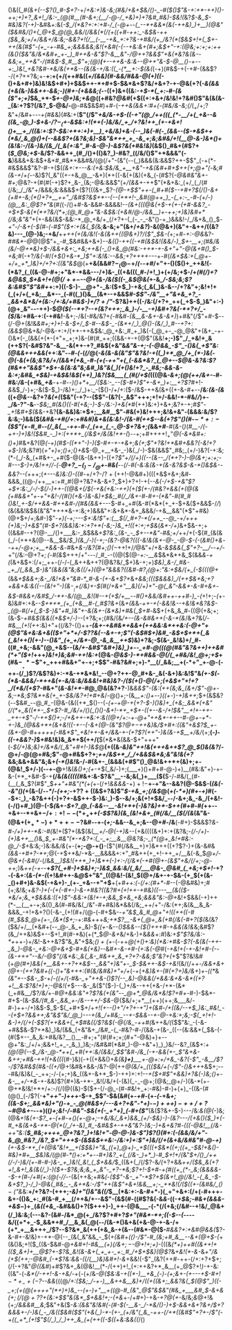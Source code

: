 ()&((*_#(&+(--$?()_#-$+?-*+/_+&:+)&-&;(#&/+&+$&/()-_-#($()$"&-+:+*-++)()-++;+)+?_&+!_/&:-_(@(#__(#-&+;(__/-@-/_+&)+)+?&#_#&)-$&!(_&?_$-&_$-#&)&?(-+)_-&#&_+:_&(*-$_/(*&?+:+:+#-/_(-@+--(_--*+&&*(&(-++&)_)+__)(@&"($&#&/()+(_@+$_@(@_&&/(/&&(*(/(+((+#-++:_-&$&*-*++($&_&;+/+/&&+/&:&;-&&?+!(/__(-__-+&_+:+?&-+#&/(+_/&?(*($&$+!+(_$+-_++(&_(#$"-(+_-+-#&_+;&&&&&;&!(+&#(-(--+&:&+(#+;&$+"_-+:(@&;+:+;+:++(&()($&"&/&*&#+_+-_)_#++&-&"$?-&__&"-/_@_++?&&$"+&(*&?&(&--&&;+_++&"-/(#&$-$_#__$"+;(@_)__(__+--++&-&:&-_-_@_++"_&-$-@__()-+--+:_)&!_+&?&#-*&/&(+*&--(&(&-+/&:((_-(*__+:-$(&(*(-+)(#&$-+(-+#-(&&$?-/(_+?_++?&;+-__+:+(+/(++#&((*+/(&&)(#-&&/_#&_&-_@_(+)((-*()+&+#+)&)&!&$+#+)+$&$++-*+#+$-$&*&+$?&/+&+?-+-@&(+?(_-&(&&(+&(_&*-)&&++-&&;-)(#+-(+&&&;(*--((+)&+((&:-+_$-*(_+:-#-(&($"+;+)_$&_+*-$_+-@+)&;+&_@($($+#&?_@&#_(+$((+:+&+/&!&!+?&#()$"&(&(&-_(&:+?$?(/&?_$-@&/-__@-#&$&$_#_)+#-(___-++&(&&+:_#_+(-(#&/&-&;(/_$(_+/+;$?&"+/&#+---_+(#&_&)(#&:+(__$"(/$"_+&/&-+$-((-+"(@_/++(((_(*-__/+(_+&--&((&_-@_)-$+&-/$?-_($+*-*&$&:+!(*+(-)&/&/_+_/+?&!++_(+-+&+!()+__+_/((&:+:$?-$&:+*+:+)+__)_+&/&)+&-(--_)&(-#(-_(&&--($-*&$++(*&/_&_@()+(--&&$?+(&?&;&)-$&"&*++_+_-&_+;&;&#&/+!(__@-&-)&*()+(&!&:-/(&-)&/(&_/(_&(+:&"_#-&-@-)-&$?&(+#&!&)_(&$()_#&+(#$?+(_$_@&;+$-_&/$?-&&++_(#_/()+(()&?_)-#&?_((/&/()$"+*&&&"(-&__)&&&+&:&$+&+#_#&*+&&#&/(@(/+"-(&"(--(_)&&&(&:&&$?++-$$"_(-+(*-#&$&&$"&?-#-+($(*(&+:+_---_&:(+&:_$&/&_+__+&"-+&(&#+#+$++(___+;_@+"_$($-*&;_#(&-+_/_+(-_-&)$?(_&"((+-+&_@__-&+)(*+((-&(+(&)(+&_(-(#$?(-_@&#&"&+-#+;_@&?-+(#(#(-+)$?+_&-_(&;-@&:&&$"(*+/(&&*+-++$"(*&+&:_(+/_(_/(#(/&;_/_/&"+/&&&;&:&&&$+($?(((&+_$?-*(@_-+$$"++-(_#+#($-_-+_#+?_$(/()-&+(+#+-&;(*()+?+__++"_/&#$?&$+*--(--(+*+!-_&#(@++_)_-(_+:-_-#-(+/-)(@__&:_@$?+"&*(#_(_(-/()+#-&-&&#-&&&&!-*_-(&_+(((@&(+$-+(+-(+#-&&?_-+$+$-&(*(*+?&/(*+;(@_#_@+"&-&$&:(+&#_/_@-/_&&__)_+-++;+)&*_)&#+*(/&;&"&"_+(+-&&(&$-&&:-*_@_+&/+_(/+?+-(_(-_-_-&"()-+_)&&&!-/_/&+&_()_$_-+"-/-&+(-$(#-(-#$"($+:+(&(_$(_&;__&-&;+"(&+/_+&?_)-&(@&$+)($&"+-&++/((&?&)---_(@-)&;-+&/__+*+++(+(&/&!(-&(&++((@&$+)$?_/_($"_$&-(*+;+#-_+:-@&_&?-#_#&*-@_@(@$"+_-#_$&#&&+&+)____--&(()-++_((_-+#(&_$&!(&&/-)_$+-__+;(#&/&*(*&/-@+*&)+$-/&&+&+:_+&;++&(-_()+&_@(#&:-++*-+-&+"+"-@(&+#()_$-+&;_#(-+?_/&(-#_/___(+$()+&-*_)$"+:&!&:--&_&;+?+++_+---_+-#(_(&+$&:+(_@+-+/+_+*_)&)+/+?+:((&"&$_@(+__+&(&&#$?-_(@-$+/_(--+#_/+"+-()($()+_++&!(-(*&?_(_((&-@-#+;+"&*-*&&---/+)&-_((+&(((_#-/+!_)+(+/&;+$-/+*(#(/_)+?_&_@&$_$+&+!+$(@(/++-$--_@_+(&-/&(_$((-_&$_@&_(*+-&*_/-$&;&;$?&:&#$"$"&#+*+:+)((-$-)-__@+*-_&:($+$_)-+&;(_&(_)&-&--/+?&"+;&!+!+(_(+/+(_+&;__&*--_(-#((_)()&__(&*--+&&$_#-$$"-/&"__+"&+&_+?_-_&&+&*&/+(&:-/+:&/+#&$-)+/$?+/$"_-$?&)++((-/&:(/+?+_++(_+$-$_)&"+:-)(@+_&"---++)-$_@($(--*+?--+(&?+++;_&_)-/-__-+)&#+?&(-*+?+/_-($_/&:+#&-+:(-+#&!__-&+;-/&(-#&/&?+*(*-#&#-_(&__&-&+-&-&+)_)+#&"(/$"+#-$--(/-@+(&!&_&#+;+)+!-&-$+/_$-#--&$-_-(&*+/_)_@()-(&/_)_#--+?+:(&&$_@&+&/-@&-+:+/(++-++&$&:_@_+&:_#_+_)&(-(_@_+-_-@_@&"+(&+_-+-()&*(-_(&&(+(*-(+"+_+;+)&-(#(#_++;((&&-+-+(@$"(&&!__+;-)$"_/_+&!+_&(++$?(-&#$?&"-&__-&(*+-+?_#&$(+&"&*&"&-+;-(-@&&_-$"_-()&(_+$"&:(*_@&&+++&&(_++:&"-_-#-(-_(_(/_@(*-_&(&-&(&"$"&?&!-+((_)+*_@_/+_(*-)&(-@(-&(+(&;&?&/+/(&&*(+&_-#-(+(-++"+(_(-&&*&?_(_@+--$_@&-&?&:$?(#&*+"&&$"+$+-&(&:&"&;&#_)&"&(_)(+()&!+?_-_#&;-&&-&-&:+;&#&_+$&)-+&$&!&$(++)_)&?($&___(_(#(/+$(*(((@&_-&+;(@(++/&+-_-#-#&:_/&-_(+#&*_+&*__-+-#_--)()+*+__/($&:-_--($-#+)$"+-&+_)+:__+?$?_#+!-_&_&$_/-)+;-&($-$_)-/&)+;_/_)+:_-($()-/+/+:($-/&$-++&(&+((+-&-#+--__/&:_(&-(&_((+_@&-_-&?+?_&(+(_($&"(-+?--($$"-(&?(-_&$"+++;+!+/-&&!-*-#&/_/_)+-_/&-$?$"-&__-_-$&;_#(&()((-#(+&;-)-$-/&:-)+&(*_#(++)&:+)+&+;&?+-+;_#$"-_+!&#+$(&_&-+&?__(&-&&)&:+$+;__&#__$"-#&(+)&!+++;&!&+&"_-_(&&&:&/$?&:&;-)&&($(*&#&-+#(/+:+#&#_)&+&(&:&!-/(&-#(++$--&(+?$"()(#-$-*+:-$($$"(+-#_#--(/_&(__-++-#-/_(++_(_-_@-$+?_&+;(*&&+#__-#(_&-_(_)_(_#__-/(-++-)+)&!($&#_-_)+:(++*+_(/&$+/&(&!+*-(_)--+;+#+++$+!_+$"_@(-&*&#+:()+)_#&+&?(@_(-$+)($_#_$-((*+"-)-)($-#+-+-+&+;&(+;$"+?&!+*&#+&&?(-&!+?+$-)_/&;&?_#_)(_+"+)+;()+;()+&_$-@_+__+&-_-)&(_/-)-$&(&&$"_#&;_(+/-)&?(-+:&;(*-(_/-&_(+#&+-_+#($-@(&-(&++)-((*+?$"+/(/+)((--(&--_/(*+?-)-@(&+;+:+;-#---$-)_+_/&!_++/_/-(-__@+?_$-(_)-/_@+$-#&(__--(/-#(-&:&(&-+(&-&?&$-&-*()&$&--&&?--(*+++;(_+---&)&:()-((#_-+/+?-/$?+(+$+!-@&#+)(((+&$+&+;&#-&&&_((@-/++__+:+#_#(@+?&?+&-&+?_$+)+?+!-+(*--&(-/+$-+&"$?+$+:&:_/-/-$(/-)++-((@&+(/_$(-+&(+&:-++)(+($(+-/(#&?_+&&(+(@(_&(+#&&+"+-+"_+&!-/(#()(_+&-)&_-_&)+$&;_#(/_/&+-#-#+-(*&"-#(#_#()&!_+-$_/++&&-#++_&_#-/(#&(&_&+_--*-$-#+_+#(&-#(*&*(+_+-$+&($+&&$-/_/_)(&(&&!&$&(&"&"+++*&-+:&;+)&&&"+:&+&*-&+_&&&/-+&__&&"(*$"+#&)(@+$+/+;&#-)$"-*+)(-+;---$+:&!$"+:(__$(/_#+?-*(/++_--@_-+/+++(+)&;-)+&$"(#-$+?(&&)&:+:+?+*(-&;-)&_+!((+:+;+$&*(_&*-/+)_&+$&-+;+((&&#--+?(@-__/()+___&:-_&$&&_+$?&:_(&-_-_$+--*&"-#&;+/_++/+(-$(#_(&(&(_/-(+*+&(@--&__$&/_$_)(&_/-)(-+;-(&?-@&?(((-&!&(&+-@-_-@-$-(-_(*&#()+&_--++/-@+;+__+&_&-&*-#&+_&-/&?(#+;()($-$_++!+/_/_@&"+/+&-_&$&&(_$"+?-__/--+/_-+"(/&:-@+?_$+;($-#(&_$+++/+"---/_#_--((@($(@-_+:-__&_$&*&*+&_$(&&_&*-+(*_(&+&$+:(/+;_++-(/-/-(_&++&++?(@&?&/_$+)&-+;+)_$&)_&-/_#&-_+_/(_&&_$-)&"(&&(&"&;&((/+)(@+"&&&?((&#-#$?_((@+:$"&:+$&/(+_(-$(((@+_(&&*+$&&+;&-_/&!+&+"&#-*_#-&-(+-&+$?+*&*+&&;((($&&&)_/(++$&+&;+?+&&+&:&((--(&!+"-)(&-$__($+_(/&)+-_$(#(/+&+"__&)(/+)+"-@(_&"-&&*-&-#+&+-&$-#_&&+_/&#_$_/-*+-&/(@__&!(#--+(+$_/+__--#()+&&/&#_++-_++#-)_-(*+!+;-*(*+-&)&#+:+&-_-$+*+*_(+_(+&__#-(_#$?&+_(&*+(&*&_-++-+(-&&!&--+&!&*&?&$-_(@-#(/+(_$-$-)&"+#_)&"+-&(&+-(&*&)+#&(_$+#-_&$+(+&_&_#-((@(+&;+;(&-$-_+#&$(&&((*&$+/-)-_-(+?&;+;(#&/(&_/+--(&-&#&$+$+(-&-*(&_/&_+?_&(*_/-#&__(+!(_+*+:&)+"+((/&?-(()++_____-(&+-+_&#&*+_&&+_(++&&:&*+$+$&:(-_@+"+(_@$"&+&:&+&(($+"+*+/-$$?$?_&(--&+-+;$"(-&$___#_$+)&#_-&$+$+*+(_&(_&!++()(+-)--()&"_(+_+/&*-@_-&_&__++$_)&)+?&;-$(&-_&!&)+/_#-((#_+&;-&&"(@_+&$--(_&/+-&#$"&#+)&)_)+--_+#-@(((@(#&"&?&++)++&#(*+"($+!_+++_)&!+)&;&#-++!&:+_(@&-_@&$-)-*+#&&-@(/(_+#&/&!_@+;+$_$+$(#&$-___+*-$$"+_+++#&&+"+-+;+$$"-#&?&#+;+)-*__(/_&&;__+(-*+"_+-@-(-++-(/_)$?_/_&$?&)+:-*&-+*&*&!_--@+?++-@_#+&-_&(-&+)&:&!$"&_(+-$(-(*&-&&&/-*++&(+-&/&:&/&&&!+#&)&?-/($(+()-@(/+;(+&$+"+!+?_/(*&/(+$?-#_&+"(_&-&!+*-#_@_@&(&?+?__-)&_&&$"-(&:(++(&;&_(&+/$"-@+-&;-*&;$?&*+&(+_+-$&/&?+!+#+&_/-@()+;-(&*__+:()_+-_-)((+*-)_-+)&++;_$+(&$&?(_--_$&#_--@_#_-(@&-(&((+*_$()--(*_-(+-+_@-+(_+?-$-)()&)+_(+&;_&&*(+&"(/(*+_&((*+-_$_+$?-#_/&/+/()(_()()-&+!-*+_+$+-((+--&-/+!_$&"__+!+-++-_++-+$"-/-++$()+;-/+&++-*&:+:&((@+/+:-+-@+"++&*-++--#-@+-+*-+-)&_(@&&+*+(&+&!((-+--(-&+(@-(&"$?_@+$-$++&)&/_$+#+:((&"+&$?_$_+-(&*-@-#+++++(-#&*$"_+&!++-&+/&*&-_+-(+?$?(++"-)&(&-+$__+/&/_(+;__(_-)-((-+&&?-)_$+#&!&)&_&*+$(++/(__$(*&*&(&&-$+"+++"(-_$(/+)&;&)+/&*&/(_&"+#+!-)&$_@__(+((&*-_&)&"_++!&(+++&+*_+$?_@_$()&(&?_/-@+/-@(@+#&;$"-@+#&$+?+;_++/&$+*_/_/+&&$&*&;&"&!&(+?_&&;&&+&&"&;&+_(-*()&!_&-/-#(&+-_(&&&(+#$"()_@&!&++*+(&)+;+-(@&!_$+/-)(--+-@__+!&(_&()+;(+_-+$(_&/-)+;(___+)()+#+#-@-)+)__(#&:&"+)-+-&-(+*_+&#-$-+__(/&_(&(((((#_&+:&-$?&"__--&;&(_)+___($(__$-/-#&/(_(#-(__(_&_$?(#$"_$_$++$"+#&"(*(+(_+-(/+!_&&&&-_$+)+!-$__+-+"&--&&?(@-$&$-(_(&(--&"()(_+(&-(/-_-*_/_-(++;-_+?$?+(($&$+?&)$"_$-+&_+;(/&$_@(_+(-*+)(#+-+)_#(--$+:_)_-&?&++(-)+?+-&$++-$-)&:_)-$--&/+;&(+!+$&/_--/-&+;&_-&_/(+&!-(-/()+#_)(@-(-$_(_&+_-$+?_@_(-&&--__-&!+*+(-)&?&)+*-$++(#+#-#(_++--+&+--*+&+$-/+:+!--(*+_+$+_+(-$$?&)(&_(&!+&+_(#(/&/__($(/(&_(&"&-(@&+($+_+*-)+*++--$?&#--+-(_+;_-&&--&_+;&--@+#-/&__(-#+)-$&&$?_&-#-/+)++-*&:-#(_&!+($?+(&$(&(*__+/-@(-+)&*--(+&((((&+)+:+(&?&;-*(/-/+*_)-(+)&++__(_)&*_$_+-#&"(*-+&?+:(_-_+;__&__@&?&;-_(*(@+_&!+#&:-@_/-$+*&:&;-)&:&*&/&*(+-(__+;-@-+()__-($"(#(/&&__+)+)&*++((+?$?-)+(&-&#&_(&&-+#+?-*+;_@(-+$+*&/-*&-__&&&&+:+"_#&++(+_+!-++_+/__&(-&_$_@+/-@&+(-&#(/-_(/&*&__)_$&!(++*_)+)&*+(-)+:-/(/&*(-+#(@+-(&$"+_&/(/+;-*_@-++;_)&*++(-+*--__+_$?(_+#-)+$&)+;-)&$_&&:&/(_&/___@&-_@&#_(_+&;+$+!-_+?-(-&+:(_&-(*-(_(+!&#++-&_@_$+"&"_((@&!-(&!_$(@+/&+-+-$&-(+_$(+(&-_()+#+)&-&$(-+&+)-_(+-_+&--+"+$__+(+#_++:(-(/+:(#+*-#_--(-@&#&)+;_#_(+;&!&;+*&?-)+(-$(+($-#+_-)-&_-+#&?((&?_#+(+!+_+-+#_&_)_((---__(&((_$-*&/+;&_+$&&&:((+)$"-&&:+(&!+-+;&&_$+&_+&;&&&"&:-@+*&!+$&&(-+)++(*-__(__+-+;&(()_&(#-#&/&(_/&"-#+#&)&*&&(/&;_++/+"-/&:(*+;&(&__&_&-&&&_-+!+&+?()(-&-_(+!(#+/(@-(-#+$&-_-+"&$_&_#_@+"+!((++((-#(#_$&$_@+(+-_(&*($+;_-+:_#&_+++_&;+*$?__-&+(_@+_&(+#(/&(-#+?($(_&(&?($&/+/__(*&#+(--_@-_&_+_&)-$_((+_-&*--_(_)_$&&--($()+++#_-+&&(&!&*&;&#$?(&_/++&)&$+--$+!_#(#-*&)(+(*_$_@-&+_&/+&-)+&_&&_+:_#_)&:+_$"$?&/&:-*+_++_-_)+/&!-&++&?$"&_&"+$&;_$()+(+$_-(-++_@(+()+:&)(*&:+#&-$?(-&(&(-++-_&_)-@&-_+&:-@+&+$-#+&(+&)_--&_#+-&-+#-(+:&(-@_#(_-+&!+(-*+-&!+#-(-*-(&-+++"--&/-@$"(/&*&:_&(_&-_#&++_&_+?+?-&&;$"&?+(_+$"$?&!&#(+_@(#+)&&(+__&&+-+?+*&$--_&&"+)&"+-_$-$&++-&$-+&!_(&/(/+*_+-/&&+&+(_@+-(++?&#+((-()+"&+_++:(#_(&/&#&)+"+/+*(-+(_+&)&+-(_#_(+?+)&/&+_)_+-((*_&_(&"+--$&-_$-_+/_-((+/_(-#&*-_+"++&-()$?(--_&)-@&&(/+&&:&+&-&*((+?+!__&:$?&!+)+;-*_@&!(+_$---&-_&($"($-)-(_)+/&--++(+&-/+*-(&*(_+#&__/$?_/&/_+-#_@+&&:&"+?$?&(+(&"--_@+*_@&/&*&!$?+#+-_#-)-$&*-#+$-(&_-$&/(#_&-_&&_+-/&--++/-$&-_@($&/+;+*__(++)(++;&___&/-#-)++-/+)&$-$_$-$(_+#+$+/+*+!(+--()+"_/+?+-+"_)+(&#-/+((_&/--+$_)&:_#&!_--(+$+?&_&++;&"&_$"&/_@_)---+(&_/+#&;_--+-$&&--+_-@-+&:+;&;-$(_+!+!-&-)+/(/+(-$$?(++&&+(_+$_#&_(_(/$?&$(_-@(/&_-++#(*&++&_/(_($$"&:_-(-&-+#&$&*-*$?+*&)_)&/(&&_(+&"&+_/&#_-(_-#&?-#-/(&&-+(&-_((--(&:&&+(_$&-(-(#($+--_&_&:+#&/&?__()__-#+;+"(#(#+;+;(#+"-@&)+)+--@+"&:_/+/+;&&+!_+_-_&_)_)&;-/&#&#(*&#_)-@-+&"+)_)_)&/--&?_(&$+:_+(@(@(--$_/&-_@-*++(_+#(++:&/(&&/_$$"&#-/&_(-+-&&(+-_$"&+&-&++;+#&*-$+$+!(*+&(((_(#-)&)(_-_+((+&&()+*&(&__)+)_____+-@+:+/+&_-&?(-$"_-&__/$?-/$?&#&$(#&-((+*_/_@+!&#&+&&-/&?-@(++*_@_(&/+_(*(_($&/+(-/$"-*()&*++_+&$+;---#&/&)&(_-_++;-/-(+;+)&_((&+-&+*_$-)-++)+:+!--_+($+#$"+&&)+?&(-)&;()+-&-__+/-*&-_+-&&)$?(#+)&-+*-_&!(/&/+(-(&)(_-_-@+;(@&;_@+/-)(&-*(+-@+*&!&!+*+/+:-/(/(@((&)-$($+-(/-@_-(#-#&!+_+:-#&)-#-)+(+)_-((&-(#(@()_(-/$?(-__+"_++"-)+++_-$-+_$$"-$&(&#(+-_+#_-(+-_(-_+&_+;(*(&-$+;_&&*&)+"()-+_-_@(#&$+/---&+?+*&"-*+)-$-)+++)-++/+?-$_#_@&+-_--+)((_)+;&!-/-#&"-$&(+(-_+*+)_(-#+($"___(&($?&+-$-)---/&:_&(@(_-)&;(@&*+!&(+-$?_+-(+#-+()(+-@+;-+&/&/_&+)&&_(+/-$&)-)-(&?---/(+&_()($_)+(-#_+&(&+&-+*-@(*(/_/+-&)_#_-&#&$+-++&"&?-)&;-)+&_+&?_#-(((-@&!__(/_&-++"&:(__$_#&;++++_@+?&?_)+!&!+"-@-@-)&-$"_)$?()(#+:(-(&&/&/+"-&_@_#&?_/&?_$+"+++$-(&$&$++&:-/&:+)+:$"+)&/(/+_(_&+&/&#&"_#-@-+_)___(+-&$-*+_(+(@&"&!+__+($_$&)+"&_((+)_@+)-_+$_(_(_(+$&*((+;((+_-$&!+&()-#&)+#+__$&)&/(@(#-*()+:+*+--#+)&?_+(_(/&-_)+*_)-#_$+!+/(*&"_$+/()_/++(/-/-)&/(+-#-#-)&-_+_)&!(_&!_(_$+&&/_$_((&+(_/(/$?-&_/(_+?+&&*+_+/($&_&(+?+!_&+!_&(&(/_)-)($+-$?&;&;&_+_&"-_+?-*&;$?+!-$+#-+(#((+_(*-_&;(&&&&--$-+(#-/+#_(+:(@(_-/_/-*-(&(++&;+#&*(*-*($$"-&-_+"-*$?_+_$(&+!_@(/&!_-(_&_-$-_&+$?_)-/_)-@&(_#&;_-_&+*&:-/$"++(&$"+&+!&&__+;-_+*&!(/($((+-(_&#&/_$()-($"&*&:__+/+?&?-(+++;_-&)+"()&"&*(*(/_$__(*&:+:-&-#+*-)(_+"+&+:(/+(-#+++-&+-(()&_+:_#(&-#_+__(/++&/+--&$"-(&$(#-((#$?&(-&_&-_((_-+$&;-#&+(&&&-+&$_$-)+_-$(*&$((+$&_-*&#&&()+?($+++)-)_++-(@&___-(-*(/(+&;(/&#--+!&/_@&+(/_)&:&;(---&?-(&#-/&*_@(+_/&?$?+#+?_$+"(#&*-*+;((-$--(_----&/((+*+_-$_&&*+#_/__&_&(_@(--/(&-*()&+&(+&-@-+-&-/+(+*_+__&+++_/$?--$?&*_&(++(+&_&-+(&--(#&*-@($-__#_&&?+:+&_#_@&&(_$?-&-#+-&!&)+-+*-@(--_(&(_&"&&_-_$(_+(&#+(()-/$"-#_(&;+#_&__--&+(@+$-(_+(&()&;+!($_((&-$&#-@_+&#+!-#&__(+)(/&$+;-$-@+!+;+)_-(((&_$(*+)+$+#((&++!+(($_&+)+__@$?+-$?&_&!(&-&+(_+_+-_+:_#_/+$+$&)(@$?_&+_&!(*-&-_&*+"_/&(+$(++;-@&#_(-*$?&:&&-((/(__)&)&#+!-_&*+&&!(-$"_(&?(++#-++-(/+:+?+$+;(/(-+?&"_@((&#_)+#$?&+_&(@&!__(*-/(++)+!_(+:++&?+*_&__(+_@$?+!_)_-+-&:((&"-(-_&*(/-++!-&-+&/-_+(-(+/&*-@($&:&-+((*-)__+&_(-)-(+;&+-(+---+$-#+!_$-*+_-+(-$?-_-&&*(((@_/+:($&;_/-+-)__&++&__&)+/((+((&+;_&&?&(_$(@$"_)((-_+;(+(@(++++"(*+)+)&_--(+-)+"__+((@-#_(&"_@$"&$&"(#&_+___&#_$-&+&($+;(/(@+?$?+(&:+$$"&(&*_$+&&!+;-(+&_+-/+#+)-+&*_-+?_@(+-*&/&;_&_@+!&(+;_/&&&#__&;_$&"+&($-*&:(&&"&!&#(-(#-$(-__&-_/-*&/()-)+$_-&&+&+?&+_/_$+?&&&+-/-)&(_-_/&(($&#($$"(+&(_)-*-(+-_(+/&"(_&_-++-(/+*((&#$"+?+-_/$"(-+((_+*_(+!$"_$(/_)_/_)++_&_(+(++((-$_((*+_&:&&((_/()
